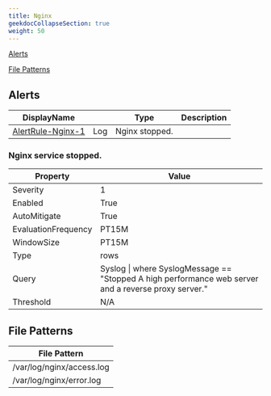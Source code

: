 ```yaml
---
title: Nginx
geekdocCollapseSection: true
weight: 50
---
```

[Alerts](#alerts)

[File Patterns](#file-patterns)

## Alerts
|DisplayName||Type|Description|
|---|---|---|---|
|[AlertRule-Nginx-1](#nginx-service-stopped)|Log| Nginx stopped.|
### Nginx service stopped.

|Property | Value |
|---|---|
|Severity|1|
|Enabled|True|
|AutoMitigate|True|
|EvaluationFrequency|PT15M|
|WindowSize|PT15M|
|Type|rows|
|Query|Syslog \| where SyslogMessage == "Stopped A high performance web server and a reverse proxy server."|
|Threshold|N/A|
## File Patterns

|File Pattern|
|---|
|/var/log/nginx/access.log|
|/var/log/nginx/error.log|
